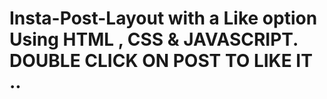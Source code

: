 # Insta-Post-Layout with a Like option Using HTML , CSS & JAVASCRIPT. DOUBLE CLICK ON POST TO LIKE IT ..
